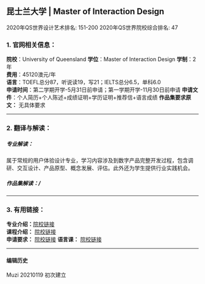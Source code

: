 ## 昆士兰大学 | Master of Interaction Design

2020年QS世界设计艺术排名: 151-200
2020年QS世界院校综合排名: 47  

### 1. 官网相关信息：

**院校**：University of Queensland
**学位**：Master of Interaction Design
**学制**：2年  
**费用**：45120澳元/年  
**语言**：TOEFL总分87，听说读19，写21；IELTS总分6.5，单科6.0  
**申请时间**：第二学期开学-5月31日前申请；第一学期开学-11月30日前申请
**申请文件**：个人简历+个人陈述+成绩证明+学历证明+推荐信+语言成绩
**作品集要求原文：** 无具体要求

---

### 2. 翻译与解读：

##### 专业解读：
属于常规的用户体验设计专业，学习内容涉及到数字产品完整开发过程，包含调研、交互设计、产品原型、概念发展、评估。此外还为学生提供行业实践机会。

##### 作品集解读：/

---


### 3. 有用链接：

**专业介绍：**[院校链接](https://www.uq.edu.au/study/program.html?acad_prog=5580)  
**课程介绍：** [院校链接](https://my.uq.edu.au/programs-courses/program_list.html?acad_prog=5580&year=2019)  
**申请要求：** [院校链接](https://www.eait.uq.edu.au/postgraduate-entry-requirements-applicants-international-qualifications)
**语言课：** [院校链接](https://icte.uq.edu.au/)


---


#### 编辑历史
Muzi 20210119 初次建立
